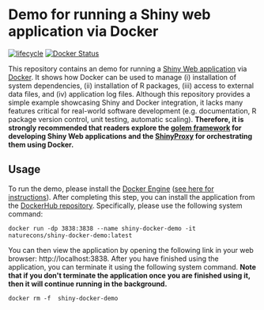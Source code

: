 # Demo for running a Shiny web application via Docker

[![lifecycle](https://img.shields.io/badge/Lifecycle-experimental-orange.svg)](https://lifecycle.r-lib.org/articles/stages.html)
[![Docker Status](https://img.shields.io/docker/cloud/build/naturecons/shiny-docker-demo?label=Docker%20build)](https://hub.docker.com/r/naturecons/shiny-docker-demo)

This repository contains an demo for running a [Shiny Web application](https://shiny.rstudio.com/) via [Docker](https://www.docker.com/). It shows how Docker can be used to manage (i) installation of system dependencies, (ii) installation of R packages, (iii) access to external data files, and (iv) application log files. Although this repository provides a simple example showcasing Shiny and Docker integration, it lacks many features critical for real-world software development (e.g. documentation, R package version control, unit testing, automatic scaling). **Therefore, it is strongly recommended that readers explore the [golem framework](https://thinkr-open.github.io/golem/) for developing Shiny Web applications and the [ShinyProxy](https://www.shinyproxy.io/) for orchestrating them using Docker.**

## Usage

To run the demo, please install the [Docker Engine](https://www.docker.com/) ([see here for instructions](https://docs.docker.com/get-docker/)). After completing this step, you can install the application from the [DockerHub repository](https://hub.docker.com/repository/docker/naturecons/shiny-docker-demo). Specifically, please use the following system command:

```{bash, eval = FALSE}
docker run -dp 3838:3838 --name shiny-docker-demo -it naturecons/shiny-docker-demo:latest
```

You can then view the application by opening the following link in your web browser: http://localhost:3838. After you have finished using the application, you can terminate it using the following system command. **Note that if you don't terminate the application once you are finished using it, then it will continue running in the background.**

```{bash, eval = FALSE}
docker rm -f  shiny-docker-demo
```
